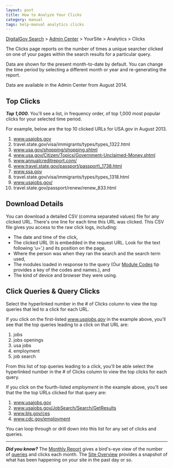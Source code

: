 ```yaml
---
layout: post
title: How to Analyze Your Clicks
category: manual
tags: help-manual analytics clicks
---
```


[DigitalGov Search](/index.html) > [Admin Center](https://search.usa.gov/sites/) > YourSite > Analytics > Clicks

The Clicks page reports on the number of times a unique searcher clicked on one of your pages within the search results for a particular query.

Data are shown for the present month-to-date by default. You can change the time period by selecting a different month or year and re-generating the report.

Data are available in the Admin Center from August 2014.

## Top Clicks

***Top 1,000.*** You'll see a list, in frequency order, of top 1,000 most popular clicks for your selected time period. 

For example, below are the top 10 clicked URLs for USA.gov in August 2013.

1. www.usajobs.gov
2. travel.state.gov/visa/immigrants/types/types\_1322.html
3. www.usa.gov/shopping/shopping.shtml
4. www.usa.gov/Citizen/Topics/Government-Unclaimed-Money.shtml
5. www.annualcreditreport.com/
6. www.travel.state.gov/passport/passport\_1738.html
7. www.ssa.gov
8. travel.state.gov/visa/immigrants/types/types\_1318.html
9. www.usajobs.gov/
10. travel.state.gov/passport/renew/renew\_833.html

## Download Details

You can download a detailed CSV (comma separated values) file for any clicked URL. There's one line for each time this URL was clicked. This CSV file gives you access to the raw click logs, including:

* The date and time of the click,
* The clicked URL (It is embedded in the request URL. Look for the text following ‘u=’.) and its position on the page, 
* Where the person was when they ran the search and the search term used, 
* The modules loaded in response to the query (Our [Module Codes](/manual/module-codes.html) tip provides a key of the codes and names.), and
* The kind of device and browser they were using.
 
## Click Queries & Query Clicks

Select the hyperlinked number in the # of Clicks column to view the top queries that led to a click for each URL.

If you click on the first-listed *www.usajobs.gov* in the example above, you'll see that the top queries leading to a click on that URL are:

1. jobs
2. jobs openings
3. usa jobs
4. employment
5. job search

From this list of top queries leading to a click, you'll be able select the hyperlinked number in the # of Clicks column to view the top clicks for each query.

If you click on the fourth-listed *employment* in the example above, you'll see that the the top URLs clicked for that query are:

1. www.usajobs.gov
2. www.usajobs.gov/JobSearch/Search/GetResults
3. www.bls.gov/ces
4. www.cdc.gov/employment

You can loop through or drill down into this list for any set of clicks and queries.

---

***Did you know?*** The [Monthly Report](/manual/monthly-reports.html) gives a bird's-eye view of the number of [queries](/manual/queries.html) and clicks each month. The [Site Overview](/manual/site-overview.html) provides a snapshot of what has been happening on your site in the past day or so.